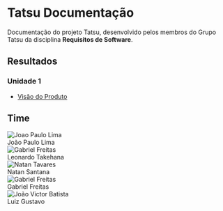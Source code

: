 # Tatsu Documentação
Documentação do projeto Tatsu, desenvolvido pelos membros do Grupo Tatsu da disciplina **Requisitos de Software**.

## Resultados

### Unidade 1
- [Visão do Produto](https://fgaunb-req-gm.github.io/2021.2-Tatsu/visao/)

## Time
<div class="container"> 
        <div class="col-sm container-img">
            <img src="https://github.com/jpaulohe4rt.png" alt="Joao Paulo Lima" class="img-thumbnail image">
            <div class="middle">
                <div class="text">
                    João Paulo Lima 
                </div>
            </div>
        </div>
        <div class="col-sm container-img">
            <img src="https://github.com/ltakehana.png" alt="Gabriel Freitas" class="img-thumbnail image">
            <div class="middle">
                <div class="text">
                    Leonardo Takehana
                </div>
            </div>
        </div>
        <div class="col-sm container-img">
            <img src="https://github.com/Neitan2001.png" alt="Natan Tavares" class="img-thumbnail image">
            <div class="middle">
                <div class="text">
                    Natan Santana
                </div>
            </div>
        </div>
        <div class="col-sm container-img">
            <img src="https://github.com/gabrielfreitass1.png" alt="Gabriel Freitas" class="img-thumbnail image">
            <div class="middle">
                <div class="text">
                    Gabriel Freitas
                </div>
            </div>
        </div>
        <div class="col-sm container-img">
            <img src="https://github.com/LuizGustavoFR.png" alt="João Victor Batista" class="img-thumbnail image">
            <div class="middle">
                <div class="text">
                    Luiz Gustavo 
                </div>
            </div>
        </div>
</div>